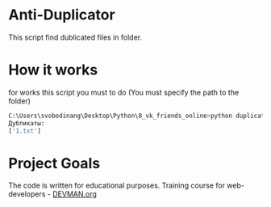 # Anti-Duplicator

This script find dublicated files in folder.

# How it works

for works this script you must to do (You must specify the path to the folder)
```bash python
C:\Users\svobodinang\Desktop\Python\8_vk_friends_online>python duplicates.py C:\Users\svobodinang\Pictures\test
Дубликаты:
['1.txt']
```

# Project Goals

The code is written for educational purposes. Training course for web-developers - [DEVMAN.org](https://devman.org)
